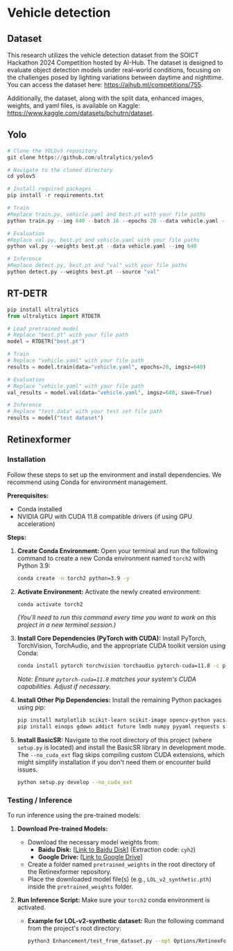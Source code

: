 # Vehicle detection

## Dataset
This research utilizes the vehicle detection dataset from the SOICT Hackathon 2024 Competition hosted by AI-Hub. The dataset is designed to evaluate object detection models under real-world conditions, focusing on the challenges posed by lighting variations between daytime and nighttime. You can access the dataset here:
https://aihub.ml/competitions/755.

Additionally, the dataset, along with the split data, enhanced images, weights, and yaml files, is available on Kaggle:
https://www.kaggle.com/datasets/bchutrn/dataset.

## Yolo 

```python
# Clone the YOLOv5 repository
git clone https://github.com/ultralytics/yolov5

# Navigate to the cloned directory
cd yolov5

# Install required packages
pip install -r requirements.txt

# Train
#Replace train.py, vehicle.yaml and best.pt with your file paths
python train.py --img 640 --batch 16 --epochs 20 --data vehicle.yaml --weights best.pt

# Evaluation
#Replace val.py, best.pt and vehicle.yaml with your file paths
python val.py --weights best.pt --data vehicle.yaml --img 640

# Inference
#Replace detect.py, best.pt and "val" with your file paths
python detect.py --weights best.pt --source "val"
```
## RT-DETR 

```python
pip install ultralytics
from ultralytics import RTDETR

# Load pretrained model
# Replace "best.pt" with your file path
model = RTDETR("best.pt")

# Train 
# Replace "vehicle.yaml" with your file path
results = model.train(data="vehicle.yaml", epochs=20, imgsz=640)

# Evaluation
# Replace "vehicle.yaml" with your file path
val_results = model.val(data="vehicle.yaml", imgsz=640, save=True)

# Inference 
# Replace "test data" with your test set file path
results = model("test dataset")
```

## Retinexformer
### Installation

Follow these steps to set up the environment and install dependencies. We recommend using Conda for environment management.

**Prerequisites:**
*   Conda installed
*   NVIDIA GPU with CUDA 11.8 compatible drivers (if using GPU acceleration)

**Steps:**

1.  **Create Conda Environment:**
    Open your terminal and run the following command to create a new Conda environment named `torch2` with Python 3.9:
    ```bash
    conda create -n torch2 python=3.9 -y
    ```

2.  **Activate Environment:**
    Activate the newly created environment:
    ```bash
    conda activate torch2
    ```
    *(You'll need to run this command every time you want to work on this project in a new terminal session.)*

3.  **Install Core Dependencies (PyTorch with CUDA):**
    Install PyTorch, TorchVision, TorchAudio, and the appropriate CUDA toolkit version using Conda:
    ```bash
    conda install pytorch torchvision torchaudio pytorch-cuda=11.8 -c pytorch -c nvidia
    ```
    *Note: Ensure `pytorch-cuda=11.8` matches your system's CUDA capabilities. Adjust if necessary.*

4.  **Install Other Pip Dependencies:**
    Install the remaining Python packages using pip:
    ```bash
    pip install matplotlib scikit-learn scikit-image opencv-python yacs joblib natsort h5py tqdm tensorboard
    pip install einops gdown addict future lmdb numpy pyyaml requests scipy yapf lpips thop timm
    ```

5.  **Install BasicSR:**
    Navigate to the root directory of this project (where `setup.py` is located) and install the BasicSR library in development mode. The `--no_cuda_ext` flag skips compiling custom CUDA extensions, which might simplify installation if you don't need them or encounter build issues.
    ```bash
    python setup.py develop --no_cuda_ext
    ```

### Testing / Inference

To run inference using the pre-trained models:

1.  **Download Pre-trained Models:**
    *   Download the necessary model weights from:
        *   **Baidu Disk:** [[Link to Baidu Disk](https://pan.baidu.com/s/13zNqyKuxvLBiQunIxG_VhQ?pwd=cyh2)] (Extraction code: `cyh2`)
        *   **Google Drive:** [[Link to Google Drive](https://drive.google.com/drive/folders/1ynK5hfQachzc8y96ZumhkPPDXzHJwaQV?usp=drive_link)]
    *   Create a folder named `pretrained_weights` in the root directory of the Retinexformer repository.
    *   Place the downloaded model file(s) (e.g., `LOL_v2_synthetic.pth`) inside the `pretrained_weights` folder.

2.  **Run Inference Script:**
    Make sure your `torch2` conda environment is activated.

    *   **Example for LOL-v2-synthetic dataset:**
        Run the following command from the project's root directory:
        ```bash
        python3 Enhancement/test_from_dataset.py --opt Options/RetinexFormer_LOL_v2_synthetic.yml --weights pretrained_weights/LOL_v2_synthetic.pth --dataset LOL_v2_synthetic
        ```